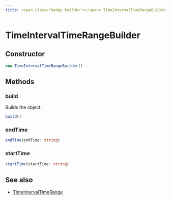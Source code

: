```yaml
---
title: <span class="badge builder"></span> TimeIntervalTimeRangeBuilder
---
```

# <span class="badge builder"></span> TimeIntervalTimeRangeBuilder

## Constructor

```typescript
new TimeIntervalTimeRangeBuilder()
```
## Methods

### <span class="badge object-method"></span> build

Builds the object.

```typescript
build()
```

### <span class="badge object-method"></span> endTime

```typescript
endTime(endTime: string)
```

### <span class="badge object-method"></span> startTime

```typescript
startTime(startTime: string)
```

## See also

 * <span class="badge object-type-interface"></span> [TimeIntervalTimeRange](./object-TimeIntervalTimeRange.md)
